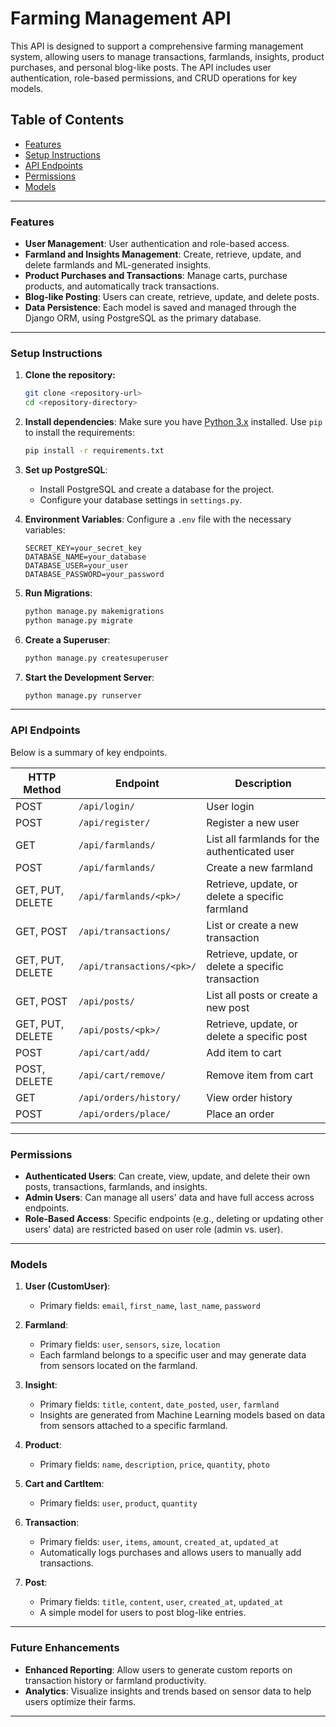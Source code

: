
# Farming Management API

This API is designed to support a comprehensive farming management system, allowing users to manage transactions, farmlands, insights, product purchases, and personal blog-like posts. The API includes user authentication, role-based permissions, and CRUD operations for key models.

## Table of Contents

- [Features](#features)
- [Setup Instructions](#setup-instructions)
- [API Endpoints](#api-endpoints)
- [Permissions](#permissions)
- [Models](#models)

---

### Features

- **User Management**: User authentication and role-based access.
- **Farmland and Insights Management**: Create, retrieve, update, and delete farmlands and ML-generated insights.
- **Product Purchases and Transactions**: Manage carts, purchase products, and automatically track transactions.
- **Blog-like Posting**: Users can create, retrieve, update, and delete posts.
- **Data Persistence**: Each model is saved and managed through the Django ORM, using PostgreSQL as the primary database.

---

### Setup Instructions

1. **Clone the repository:**
   ```bash
   git clone <repository-url>
   cd <repository-directory>
   ```

2. **Install dependencies**:
   Make sure you have [Python 3.x](https://www.python.org/downloads/) installed. Use `pip` to install the requirements:
   ```bash
   pip install -r requirements.txt
   ```

3. **Set up PostgreSQL**:
   - Install PostgreSQL and create a database for the project.
   - Configure your database settings in `settings.py`.

4. **Environment Variables**:
   Configure a `.env` file with the necessary variables:
   ```
   SECRET_KEY=your_secret_key
   DATABASE_NAME=your_database
   DATABASE_USER=your_user
   DATABASE_PASSWORD=your_password
   ```

5. **Run Migrations**:
   ```bash
   python manage.py makemigrations
   python manage.py migrate
   ```

6. **Create a Superuser**:
   ```bash
   python manage.py createsuperuser
   ```

7. **Start the Development Server**:
   ```bash
   python manage.py runserver
   ```

---

### API Endpoints

Below is a summary of key endpoints.

| HTTP Method | Endpoint                        | Description                                       |
|-------------|---------------------------------|---------------------------------------------------|
| POST        | `/api/login/`              | User login                                        |
| POST        | `/api/register/`           | Register a new user                               |
| GET         | `/api/farmlands/`               | List all farmlands for the authenticated user     |
| POST        | `/api/farmlands/`               | Create a new farmland                             |
| GET, PUT, DELETE | `/api/farmlands/<pk>/`     | Retrieve, update, or delete a specific farmland   |
| GET, POST   | `/api/transactions/`            | List or create a new transaction                  |
| GET, PUT, DELETE | `/api/transactions/<pk>/`  | Retrieve, update, or delete a specific transaction|
| GET, POST   | `/api/posts/`                   | List all posts or create a new post               |
| GET, PUT, DELETE | `/api/posts/<pk>/`         | Retrieve, update, or delete a specific post       |
| POST        | `/api/cart/add/`                | Add item to cart                                  |
| POST, DELETE | `/api/cart/remove/`            | Remove item from cart                             |
| GET         | `/api/orders/history/`          | View order history                                |
| POST        | `/api/orders/place/`            | Place an order                                    |

---

### Permissions

- **Authenticated Users**: Can create, view, update, and delete their own posts, transactions, farmlands, and insights.
- **Admin Users**: Can manage all users' data and have full access across endpoints.
- **Role-Based Access**: Specific endpoints (e.g., deleting or updating other users’ data) are restricted based on user role (admin vs. user).

---

### Models

1. **User (CustomUser)**:
   - Primary fields: `email`, `first_name`, `last_name`, `password`

2. **Farmland**:
   - Primary fields: `user`, `sensors`, `size`, `location`
   - Each farmland belongs to a specific user and may generate data from sensors located on the farmland.

3. **Insight**:
   - Primary fields: `title`, `content`, `date_posted`, `user`, `farmland`
   - Insights are generated from Machine Learning models based on data from sensors attached to a specific farmland.

4. **Product**:
   - Primary fields: `name`, `description`, `price`, `quantity`, `photo`

5. **Cart and CartItem**:
   - Primary fields: `user`, `product`, `quantity`

6. **Transaction**:
   - Primary fields: `user`, `items`, `amount`, `created_at`, `updated_at`
   - Automatically logs purchases and allows users to manually add transactions.

7. **Post**:
   - Primary fields: `title`, `content`, `user`, `created_at`, `updated_at`
   - A simple model for users to post blog-like entries.

---

### Future Enhancements

- **Enhanced Reporting**: Allow users to generate custom reports on transaction history or farmland productivity.
- **Analytics**: Visualize insights and trends based on sensor data to help users optimize their farms.

---
